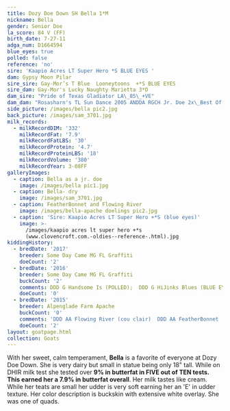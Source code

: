 ```yaml
---
title: Dozy Doe Down SH Bella 1*M
nickname: Bella
gender: Senior Doe
la_score: 84 V (FF)
birth_date: 7-27-11
adga_num: D1664594
blue_eyes: true
polled: false
reference: 'no'
sire: 'Kaapio Acres LT Super Hero *S BLUE EYES '
dam: Gypsy Moon Pilar
sire_sire: Gay-Mor’s T Blue  Looneytoons  +*S BLUE EYES
sire_dam: Gay-Mor's Lucky Naughty Marietta 3*D
dam_sire: "Pride of Texas Gladiator LA\_85\_+VE"
dam_dam: "Rosasharn's TL Sun Dance 2005 ANDDA RGCH Jr. Doe 2x\_Best Of Breed Jr. Doe"
side_picture: /images/bella pic2.jpg
back_picture: /images/sam_3701.jpg
milk_records:
  - milkRecordDIM: '332'
    milkRecordFat: '7.9'
    milkRecordFatLBS: '30'
    milkRecordProtein: '4.7'
    milkRecordProteinLBS: '18'
    milkRecordVolume: '380'
    milkRecordYear: 3-08FF
galleryImages:
  - caption: Bella as a jr. doe
    image: /images/bella pic1.jpg
  - caption: Bella- dry
    image: /images/sam_3701.jpg
  - caption: FeatherBonnet and Flowing River
    image: /images/bella-apache doelings pic2.jpg
  - caption: 'Sire: Kaapio Acres LT Super Hero +*S (blue eyes)'
    image: >-
      /images/kaapio acres lt super hero +*s
      (www.clovencroft.com.-oldies--reference-.html).jpg
kiddingHistory:
  - bredDate: '2017'
    breeder: Some Day Came MG FL Graffiti
    doeCount: '2'
  - bredDate: '2016'
    breeder: Some Day Came MG FL Graffiti
    buckCount: '2'
    comments: DDD G Handsome Is (POLLED);  DDD G HiJinks Blues (BLUE EYES)
    doeCount: '0'
  - bredDate: '2015'
    breeder: Alpenglade Farm Apache
    buckCount: '0'
    comments: 'DDD AA Flowing River (cou clair)  DDD AA FeatherBonnet '
    doeCount: '2'
layout: goatpage.html
collection: Goats
---
```

With her sweet, calm temperament, **Bella** is a favorite of everyone at Dozy Doe Down. She is very dairy but small in statue being only 18" tall. While on DHIR milk test she tested over **9% in butterfat in FIVE out of TEN tests. **This earned her a** 7.9% in butterfat overall**. Her milk tastes like cream. While her teats are small her udder is very soft earning her an 'E' in udder texture. Her color description is buckskin with extensive white overlay. She was one of quads.
